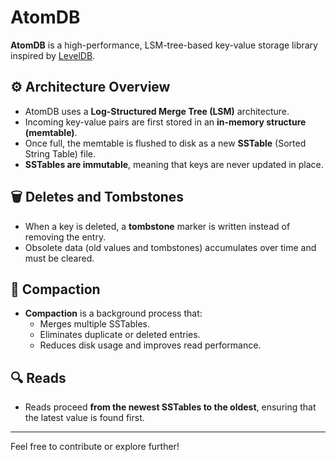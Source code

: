 # AtomDB

**AtomDB** is a high-performance, LSM-tree-based key-value storage library inspired by [LevelDB](https://github.com/google/leveldb).

## ⚙️ Architecture Overview

- AtomDB uses a **Log-Structured Merge Tree (LSM)** architecture.
- Incoming key-value pairs are first stored in an **in-memory structure (memtable)**.
- Once full, the memtable is flushed to disk as a new **SSTable** (Sorted String Table) file.
- **SSTables are immutable**, meaning that keys are never updated in place.

## 🗑️ Deletes and Tombstones

- When a key is deleted, a **tombstone** marker is written instead of removing the entry.
- Obsolete data (old values and tombstones) accumulates over time and must be cleared.

## 🧹 Compaction

- **Compaction** is a background process that:
    - Merges multiple SSTables.
    - Eliminates duplicate or deleted entries.
    - Reduces disk usage and improves read performance.

## 🔍 Reads

- Reads proceed **from the newest SSTables to the oldest**, ensuring that the latest value is found first.

---

Feel free to contribute or explore further!
